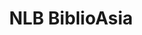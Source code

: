 ---
layout: homepage
title: NLB BiblioAsia
description: BiblioAsia is a quarterly magazine produced by the National Library of Singapore
image: /images/isomer-logo.svg
permalink: /
notification: 
sections:
    - hero:
        title: 
        subtitle:
        background: /images/Vol-17-issue-1/main-banner.jpg
        button:
        url:
        key_highlights:
            - title: "Read BiblioAsia Apr-Jun 2021"
              description:
              url: /vol-17/issue-1/apr-jun-2021/
    - infopic:
        title: "Deforestation in 19th-century Singapore"
        subtitle: Highlights
        description: Widespread deforestation caused temperatures to rise, made forest fires more likely and even affected Singapore’s water supply, says Chia Jie Lin.
        button: Read this article
        url: /vol-17/issue-1/apr-jun-2021/deforestation
        image: /images/Vol-17-issue-1/deforestation/junglefire.jpg
        alt: Sample of deforestation
        
    - infopic:
        title: "A Banquet of Malayan Fruits"
        subtitle: Highlights
        description: The Dumbarton Oaks collection of paintings of fruits date to the late 18th-century and feature their Malay names written in Jawi. Faris Joraimi pieces together the story behind these mysterious works.
        button: Read this article
        url: /vol-17/issue-1/apr-jun-2021/malayan-fruits
        image: /images/Vol-17-issue-1/malayan-fruits/mangosteens.jpg
        alt: sample of fruits
    
    - infopic:
        title: Nature Conservation in Singapore
        subtitle: Highlights
        description: Over the last two centuries, the balance between biodiversity conservation and development has evolved, says Ang Seow Leng.
        button: Read this article
        url: /vol-17/issue-1/apr-jun-2021/nature
        image: /images/Vol-17-issue-1/nature/pangolin.jpg
        alt: sample of pangolin
        
---